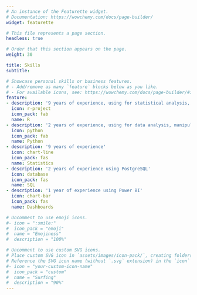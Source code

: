 ```yaml
---
# An instance of the Featurette widget.
# Documentation: https://wowchemy.com/docs/page-builder/
widget: featurette

# This file represents a page section.
headless: true

# Order that this section appears on the page.
weight: 30

title: Skills
subtitle:

# Showcase personal skills or business features.
# - Add/remove as many `feature` blocks below as you like.
# - For available icons, see: https://wowchemy.com/docs/page-builder/#icons
feature:
- description: '9 years of experience, using for statistical analysis, data manipulation and visualization'
  icon: r-project
  icon_pack: fab
  name: R
- description: '2 years of experience, using for data analysis, manipulation and visualization with pandas, numpy, matplotlib, seaborn, etc, and, machine learning with scikit-learn'
  icon: python
  icon_pack: fab
  name: Python
- description: '9 years of experience'
  icon: chart-line
  icon_pack: fas
  name: Statistics
- description: '2 years of experience using PostgreSQL'
  icon: database
  icon_pack: fas
  name: SQL
- description: '1 year of experience using Power BI'
  icon: chart-bar
  icon_pack: fas
  name: Dashboards

# Uncomment to use emoji icons.
#- icon = ":smile:"
#  icon_pack = "emoji"
#  name = "Emojiness"
#  description = "100%"  

# Uncomment to use custom SVG icons.
# Place custom SVG icon in `assets/images/icon-pack/`, creating folders if necessary.
# Reference the SVG icon name (without `.svg` extension) in the `icon` field.
#- icon = "your-custom-icon-name"
#  icon_pack = "custom"
#  name = "Surfing"
#  description = "90%"
---
```

